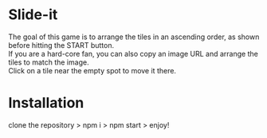 # Slide-it  
  The goal of this game is to arrange the tiles in an ascending order, as shown before hitting the START button.  
  If you are a hard-core fan, you can also copy an image URL and arrange the tiles to match the image.  
  Click on a tile near the empty spot to move it there.  
  
  # Installation  
  clone the repository > npm i > npm start > enjoy!  
  
  

